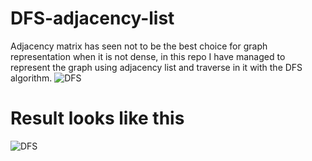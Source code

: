 # DFS-adjacency-list
Adjacency matrix has seen not to be the best choice for graph representation when it is not dense, in this repo I have managed to represent the graph using adjacency list and traverse in it with the DFS algorithm.
![DFS](https://user-images.githubusercontent.com/36619897/92300979-2be0a000-ef68-11ea-8453-2200581d8bf8.jpg)
# Result looks like this
![DFS](https://user-images.githubusercontent.com/36619897/92301073-17e96e00-ef69-11ea-8bbe-7cb5dc77b99c.PNG)
